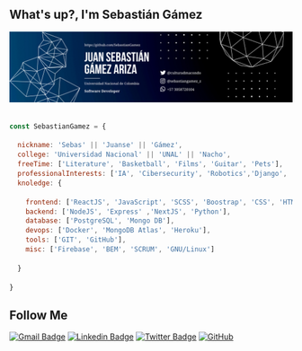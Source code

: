 ## What's up?, I'm Sebastián Gámez
![](https://github.com/SebastianGamez/SebastianGamez/blob/main/sebastian-gamez_banner.png)

```javascript

const SebastianGamez = {
  
  nickname: 'Sebas' || 'Juanse' || 'Gámez',
  college: 'Universidad Nacional' || 'UNAL' || 'Nacho',
  freeTime: ['Literature', 'Basketball', 'Films', 'Guitar', 'Pets'],
  professionalInterests: ['IA', 'Cibersecurity', 'Robotics','Django', 'Flask', 'GO'],
  knoledge: {
    
    frontend: ['ReactJS', 'JavaScript', 'SCSS', 'Boostrap', 'CSS', 'HTML5'],
    backend: ['NodeJS', 'Express' ,'NextJS', 'Python'],
    database: ['PostgreSQL', 'Mongo DB'],
    devops: ['Docker', 'MongoDB Atlas', 'Heroku'],
    tools: ['GIT', 'GitHub'],
    misc: ['Firebase', 'BEM', 'SCRUM', 'GNU/Linux']
  
  }

}

```

## Follow Me


[![Gmail Badge](https://img.shields.io/badge/-juan.gamez1001@gmail.com-c14438?style=flat-square&logo=Gmail&logoColor=white&link=mailto:juan.gamez1001@gmail.com)](mailto:juan.gamez1001@gmail.com)
[![Linkedin Badge](https://img.shields.io/badge/-Sebastian-blue?style=flat-square&logo=Linkedin&logoColor=white&link=https://www.linkedin.com/in/sebastian-gamez-ariza-0963b7228/)](https://www.linkedin.com/in/sebastian-gamez-ariza-0963b7228/)
[![Twitter Badge](https://img.shields.io/badge/-@culturaDmacondo-00acee?style=flat&logo=Twitter&logoColor=white)](https://twitter.com/CulturaDmacondo "Follow on Twitter")
[![GitHub](https://img.shields.io/badge/-GitHub-181717?style=flat-square&logo=github&logoColor=white&link=https://github.com/SebastianGamez)](https://github.com/SebastianGamez)


